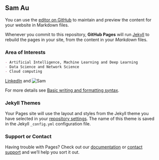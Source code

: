 ## Sam Au

You can use the [editor on GitHub](https://github.com/samaujs/samaujs.github.io/edit/main/index.md) to maintain and preview the content for your website in Markdown files.

Whenever you commit to this repository, **GitHub Pages** will run [Jekyll](https://jekyllrb.com/) to rebuild the pages in your site, from the content in your _Markdown_ files.

### Area of Interests

```markdown
- Artificial Intelligence, Machine Learning and Deep Learning
- Data Science and Network Science
- Cloud computing
```

[LinkedIn](https://www.linkedin.com/in/samaujs/) and ![Sam](https://github.com/samaujs/samaujs.github.io/Photo_Sam.png)

For more details see [Basic writing and formatting syntax](https://docs.github.com/en/github/writing-on-github/getting-started-with-writing-and-formatting-on-github/basic-writing-and-formatting-syntax).

### Jekyll Themes

Your Pages site will use the layout and styles from the Jekyll theme you have selected in your [repository settings](https://github.com/samaujs/samaujs.github.io/settings/pages). The name of this theme is saved in the Jekyll `_config.yml` configuration file.

### Support or Contact

Having trouble with Pages? Check out our [documentation](https://docs.github.com/categories/github-pages-basics/) or [contact support](https://support.github.com/contact) and we’ll help you sort it out.
